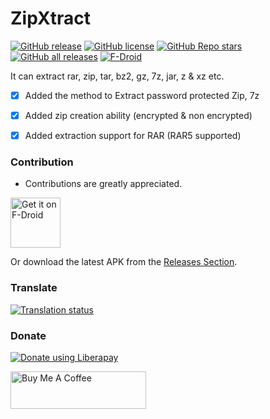 # ZipXtract

[![GitHub release](https://img.shields.io/github/v/release/WirelessAlien/ZipXtract)](https://github.com/WirelessAlien/ZipXtract/releases/latest)
[![GitHub license](https://img.shields.io/github/license/WirelessAlien/ZipXtract)](https://github.com/WirelessAlien/ZipXtract/blob/master/License)
[![GitHub Repo stars](https://img.shields.io/github/stars/WirelessAlien/ZipXtract)](https://img.shields.io/github/stars/WirelessAlien/ZipXtract)
[![GitHub all releases](https://img.shields.io/github/downloads/WirelessAlien/ZipXtract/total)](https://img.shields.io/github/downloads/WirelessAlien/ZipXtract/total)
[![F-Droid](https://img.shields.io/f-droid/v/com.wirelessalien.zipxtract?logo=F-Droid)](https://f-droid.org/packages/com.wirelessalien.zipxtract)

It can extract rar, zip, tar, bz2, gz, 7z, jar, z & xz etc.

- [x] Added the method to Extract password protected Zip, 7z

- [x] Added zip creation ability (encrypted & non encrypted)

- [x] Added extraction support for RAR (RAR5 supported)

### Contribution

* Contributions are greatly appreciated.

[<img src="https://fdroid.gitlab.io/artwork/badge/get-it-on.png"
     alt="Get it on F-Droid"
     height="80">](https://f-droid.org/packages/com.wirelessalien.zipxtract/)

Or download the latest APK from the [Releases Section](https://github.com/WirelessAlien/ZipXtract/releases/latest).

### Translate

<a href="https://hosted.weblate.org/engage/zipxtract/">
<img src="https://hosted.weblate.org/widget/zipxtract/translate/multi-auto.svg" alt="Translation status" />
</a>

### Donate 

<noscript><a href="https://liberapay.com/WirelessAlien/donate"><img alt="Donate using Liberapay" src="https://liberapay.com/assets/widgets/donate.svg"></a></noscript>  

<a href="https://www.buymeacoffee.com/wirelessalien" target="_blank"><img src="https://cdn.buymeacoffee.com/buttons/v2/default-blue.png" alt="Buy Me A Coffee" style="height: 60px !important;width: 217px !important;" ></a>
